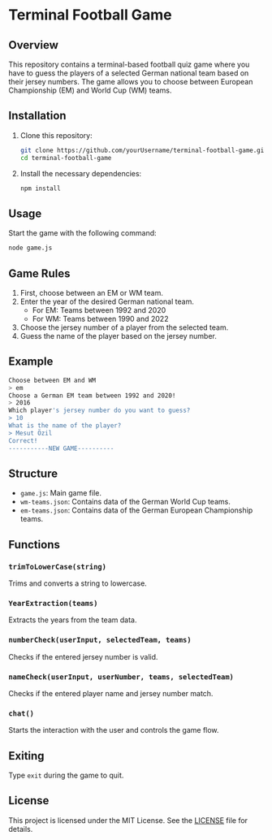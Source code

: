 # Terminal Football Game

## Overview

This repository contains a terminal-based football quiz game where you have to guess the players of a selected German national team based on their jersey numbers. The game allows you to choose between European Championship (EM) and World Cup (WM) teams.

## Installation

1. Clone this repository:
   ```bash
   git clone https://github.com/yourUsername/terminal-football-game.git
   cd terminal-football-game
   ```
2. Install the necessary dependencies:
   ```bash
   npm install
   ```

## Usage

Start the game with the following command:

```bash
node game.js
```

## Game Rules

1. First, choose between an EM or WM team.
2. Enter the year of the desired German national team.
   - For EM: Teams between 1992 and 2020
   - For WM: Teams between 1990 and 2022
3. Choose the jersey number of a player from the selected team.
4. Guess the name of the player based on the jersey number.

## Example

```bash
Choose between EM and WM
> em
Choose a German EM team between 1992 and 2020!
> 2016
Which player's jersey number do you want to guess?
> 10
What is the name of the player?
> Mesut Özil
Correct!
-----------NEW GAME----------
```

## Structure

- `game.js`: Main game file.
- `wm-teams.json`: Contains data of the German World Cup teams.
- `em-teams.json`: Contains data of the German European Championship teams.

## Functions

### `trimToLowerCase(string)`

Trims and converts a string to lowercase.

### `YearExtraction(teams)`

Extracts the years from the team data.

### `numberCheck(userInput, selectedTeam, teams)`

Checks if the entered jersey number is valid.

### `nameCheck(userInput, userNumber, teams, selectedTeam)`

Checks if the entered player name and jersey number match.

### `chat()`

Starts the interaction with the user and controls the game flow.

## Exiting

Type `exit` during the game to quit.

## License

This project is licensed under the MIT License. See the [LICENSE](LICENSE) file for details.
